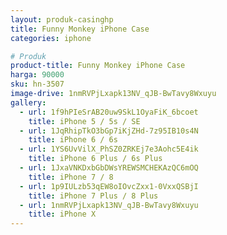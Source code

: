 ```yaml
---
layout: produk-casinghp
title: Funny Monkey iPhone Case
categories: iphone

# Produk
product-title: Funny Monkey iPhone Case
harga: 90000
sku: hn-3507
image-drive: 1nmRVPjLxapk13NV_qJB-BwTavy8Wxuyu
gallery:
  - url: 1f9hPIeSrAB20uw9SkL1OyaFiK_6bcoet
    title: iPhone 5 / 5s / SE
  - url: 1JqRhipTkO3bGp7iKjZHd-7z95IB10s4N
    title: iPhone 6 / 6s
  - url: 1YS6UvVilX_PhSZ0ZRKEj7e3Aohc5E4ik
    title: iPhone 6 Plus / 6s Plus
  - url: 1JxaVNKDxbGbDWsYREWSMCHEKAzQC6mOQ
    title: iPhone 7 / 8
  - url: 1p9IULzb53qEW8oIOvcZxx1-0VxxQSBjI
    title: iPhone 7 Plus / 8 Plus
  - url: 1nmRVPjLxapk13NV_qJB-BwTavy8Wxuyu
    title: iPhone X
---
```

